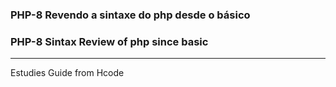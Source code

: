 <h3>PHP-8 Revendo a sintaxe do php desde o básico</h3>
<h3>PHP-8 Sintax Review of php  since basic</h3>

<hr/>

<p>Estudies Guide from Hcode</p>